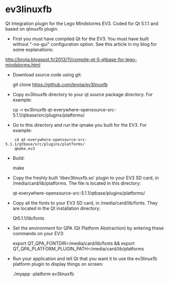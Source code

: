 ev3linuxfb
==========

Qt integration plugin for the Lego Mindstorms EV3. Coded for Qt 5.1.1 and based on qlinuxfb plugin.

 - First you must have compiled Qt for the EV3. You must have built without "-no-gui" configuration option. See this article in my blog for some explanations:

http://broija.blogspot.fr/2013/11/compile-qt-5-qtbase-for-lego-mindstorms.html

 - Download source code using git:

    git clone https://github.com/broija/ev3linuxfb

 - Copy ev3linuxfb directory to your qt source package directory. For example:

    cp -r ev3linuxfb qt-everywhere-opensource-src-5.1.1/qtbase/src/plugins/platforms/

 - Go to this directory and run the qmake you built for the EV3. For example:
```
    cd qt-everywhere-opensource-src-5.1.1/qtbase/src/plugins/platforms/
    qmake.ev3
```
 - Build:
  
    make

 - Copy the freshly built 'libev3linuxfb.so' plugin to your EV3 SD card, in /media/card/lib/platforms. The file is located in this directory:

    qt-everywhere-opensource-src-5.1.1/qtbase/plugins/platforms/

 - Copy all the fonts to your EV3 SD card, in /media/card/lib/fonts. They are located in the Qt installation directory:

    Qt5.1.1/lib/fonts

 - Set the environment for QPA (Qt Platform Abstraction) by entering these commands on your EV3: 

    export QT_QPA_FONTDIR=/media/card/lib/fonts && export QT_QPA_PLATFORM_PLUGIN_PATH=/media/card/lib/platforms

 - Run your application and tell Qt that you want it to use the ev3linuxfb platform plugin to display things on screen:

    ./myapp -platform ev3linuxfb
